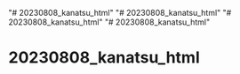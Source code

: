 "# 20230808_kanatsu_html" 
"# 20230808_kanatsu_html" 
"# 20230808_kanatsu_html" 
"# 20230808_kanatsu_html" 
# 20230808_kanatsu_html
